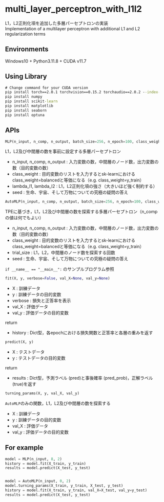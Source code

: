 # multi_layer_perceptron_with_l1l2
L1，L2正則化項を追加した多層パーセプトロンの実装  
Implementation of a multilayer perceptron with additional L1 and L2 regularization terms

## Environments
Windows10 + Python3.11.8 + CUDA v11.7  

## Using Library
~~~ cmd
# Change command for your CUDA version
pip install torch==2.0.1 torchvision==0.15.2 torchaudio==2.0.2 --index-url https://download.pytorch.org/whl/cu117
pip install numpy
pip install scikit-learn
pip install matplotlib
pip install seaborn
pip install optuna
~~~

## APIs
~~~ python
MLP(n_input, n_comp, n_output, batch_size=256, n_epoch=100, class_weight=None, lambda_l1=0.01, lambda_l2=0.01, seed=42)
~~~
L1，L2及び中間層の数を事前に設定する多層パーセプトロン  
- n_input, n_comp, n_output : 入力変数の数，中間層のノード数，出力変数の数（目的変数の数）
- class_weight : 目的変数のリストを入力するとsk-learnにおけるclass_weight=balancedと等価になる（e.g. class_weight=y_train）
- lambda_l1, lambda_l2 : L1，L2正則化項の強さ（大きいほど強く制約する）
- seed : 生命、宇宙、そして万物についての究極の疑問の答え

~~~ python
AutoMLP(n_input, n_comp, n_output, batch_size=256, n_epoch=100, class_weight=None, trial_size=100, seed=42)
~~~
TPEに基づき，L1，L2及び中間層の数を探索する多層パーセプトロン（n_compの値は何でもよい）  

- n_input, n_comp, n_output : 入力変数の数，中間層のノード数，出力変数の数（目的変数の数）
- class_weight : 目的変数のリストを入力するとsk-learnにおけるclass_weight=balancedと等価になる（e.g. class_weight=y_train）
- trial_size : L1，L2，中間層のノード数を探索する回数
- seed : 生命、宇宙、そして万物についての究極の疑問の答え

`if __name__ == "__main__":` のサンプルプログラム参照  

~~~ python
fit(X, y, verbose=False, val_X=None, val_y=None)
~~~
- X : 訓練データ
- y : 訓練データの目的変数
- verbose : 損失と正答率を表示
- val_X : 評価データ
- val_y : 評価データの目的変数

return  
- history : Dict型，各epochにおける損失関数と正答率と各層の重みを返す
~~~ python
predict(X, y)
~~~
- X : テストデータ
- y : テストデータの目的変数
  
return  
- results : Dict型，予測ラベル (pred)と事後確率 (pred_prob)，正解ラベル (true)を返す  

~~~ python
turning_params(X, y, val_X, val_y)
~~~
`AutoMLP`のみの関数，L1，L2及び中間層の数を探索する
- X : 訓練データ
- y : 訓練データの目的変数
- val_X : 評価データ
- val_y : 評価データの目的変数

## For example
~~~ python
model = MLP(n_input, 8, 2)
history = model.fit(X_train, y_train)
results = model.predict(X_test, y_test)


model = AutoMLP(n_input, 0, 2)
model.turning_params(X_train, y_train, X_test, y_test) 
history = model.fit(X_train, y_train, val_X=X_test, val_y=y_test)
results = model.predict(X_test, y_test)
~~~
